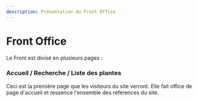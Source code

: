 ```yaml
---
description: Présentation du Front Office
---
```


# Front Office

Le Front est divisé en plusieurs pages :&#x20;

### Accueil / Recherche / Liste des plantes

Ceci est la première page que les visiteurs du site verront. Elle fait office de page d'accueil et ressence l'ensemble des références du site.&#x20;
